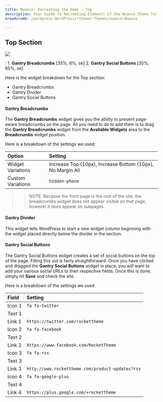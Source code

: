 ```yaml
---
title: Nuance: Recreating the Demo - Top
description: Your Guide to Recreating Elements of the Nuance Theme for WordPress
breadcrumb: /wordpress:WordPress/!themes:Themes/nuance:Nuance

---
```


Top Section
-----

![][demo3]

:   1. **Gantry Breadcrumbs** [35%, 6%, se]
    2. **Gantry Social Buttons** [35%, 85%, se]

Here is the widget breakdown for the Top section:

* Gantry Breadcrumbs
* Gantry Divider
* Gantry Social Buttons

#### Gantry Breadcrumbs

The **Gantry Breadcrumbs** widget gives you the ability to present page-aware breadcrumbs on the page. All you need to do to add them is to drag the **Gantry Breadcrumbs** widget from the **Available Widgets** area to the **Breadcrumbs** widget position.

Here is a breakdown of the settings we used:

| Option            | Setting                                                    |
| :----------       | :----------                                                |
| Widget Variations | Increase Top (10px), Increase Bottom (10px), No Margin All |
| Custom Variations | `hidden-phone`                                             |

>> NOTE: Because the front page is the root of the site, the breadcrumbs widget does not appear visible on that page, however it does appear on subpages.

#### Gantry Divider

This widget tells WordPress to start a new widget column beginning with the widget placed directly below the divider in the section.

#### Gantry Social Buttons

The Gantry Social Buttons widget creates a set of social buttons on the top of the page. Filling this out is fairly straightforward. Once you have clicked and dragged the **Gantry Social Buttons** widget in place, you will want to add your various social URLs to their respective fields. Once this is done, simply hit **Save** and check the site.

Here is a breakdown of the settings we used:

| Field       | Setting                                          |
| :---------- | :----------                                      |
| Icon 1      | `fa fa-twitter`                                  |
| Text 1      |                                                  |
| Link 1      | `https://twitter.com/rockettheme`                |
| Icon 2      | `fa fa-facebook`                                 |
| Text 2      |                                                  |
| Link 2      | `https://www.facebook.com/RocketTheme`           |
| Icon 3      | `fa fa-rss`                                      |
| Text 3      |                                                  |
| Link 3      | `http://www.rockettheme.com/product-updates?rss` |
| Icon 4      | `fa fa-google-plus`                              |
| Text 4      |                                                  |
| Link 4      | `https://plus.google.com/+rockettheme`           |

[demo]: assets/demo_1.jpeg
[demo3]: assets/demo_13.png
